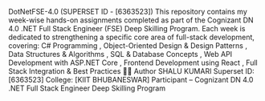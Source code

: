 DotNetFSE-4.0 (SUPERSET ID - [6363523])
This repository contains my week-wise hands-on assignments completed as part of the Cognizant DN 4.0 .NET Full Stack Engineer (FSE) Deep Skilling Program.
Each week is dedicated to strengthening a specific core area of full-stack development, covering: C# Programming , Object-Oriented Design & Design Patterns , Data Structures & Algorithms
, SQL & Database Concepts , Web API Development with ASP.NET Core , Frontend Development using React , Full Stack Integration & Best Practices
👩‍🎓 Author
SHALU KUMARI
Superset ID: [6363523]
College: [KIIT BHUBANESWAR]
Participant – Cognizant DN 4.0 .NET Full Stack Engineer Deep Skilling Program
